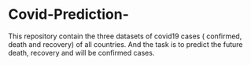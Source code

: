 # Covid-Prediction-
This repository contain the three datasets of covid19 cases ( confirmed, death and recovery) of all countries. And the task is to predict the future death, recovery and will be confirmed cases. 
